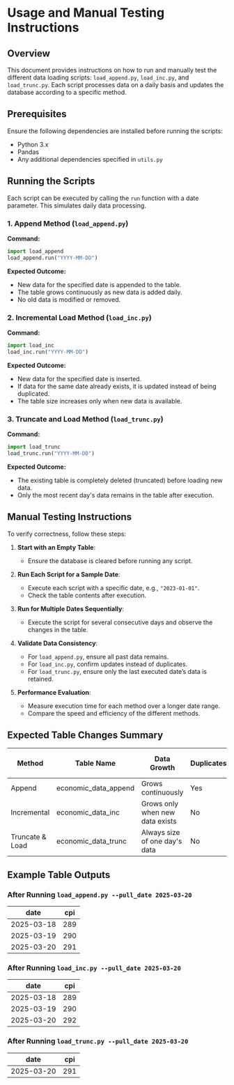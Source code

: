 # Usage and Manual Testing Instructions

## Overview
This document provides instructions on how to run and manually test the different data loading scripts: `load_append.py`, `load_inc.py`, and `load_trunc.py`. Each script processes data on a daily basis and updates the database according to a specific method.

## Prerequisites
Ensure the following dependencies are installed before running the scripts:

- Python 3.x
- Pandas
- Any additional dependencies specified in `utils.py`

## Running the Scripts
Each script can be executed by calling the `run` function with a date parameter. This simulates daily data processing.

### 1. Append Method (`load_append.py`)
**Command:**
```python
import load_append
load_append.run("YYYY-MM-DD")
```
**Expected Outcome:**
- New data for the specified date is appended to the table.
- The table grows continuously as new data is added daily.
- No old data is modified or removed.

### 2. Incremental Load Method (`load_inc.py`)
**Command:**
```python
import load_inc
load_inc.run("YYYY-MM-DD")
```
**Expected Outcome:**
- New data for the specified date is inserted.
- If data for the same date already exists, it is updated instead of being duplicated.
- The table size increases only when new data is available.

### 3. Truncate and Load Method (`load_trunc.py`)
**Command:**
```python
import load_trunc
load_trunc.run("YYYY-MM-DD")
```
**Expected Outcome:**
- The existing table is completely deleted (truncated) before loading new data.
- Only the most recent day's data remains in the table after execution.

## Manual Testing Instructions
To verify correctness, follow these steps:

1. **Start with an Empty Table**:
   - Ensure the database is cleared before running any script.

2. **Run Each Script for a Sample Date**:
   - Execute each script with a specific date, e.g., `"2023-01-01"`.
   - Check the table contents after execution.

3. **Run for Multiple Dates Sequentially**:
   - Execute the script for several consecutive days and observe the changes in the table.
   
4. **Validate Data Consistency**:
   - For `load_append.py`, ensure all past data remains.
   - For `load_inc.py`, confirm updates instead of duplicates.
   - For `load_trunc.py`, ensure only the last executed date’s data is retained.

5. **Performance Evaluation**:
   - Measure execution time for each method over a longer date range.
   - Compare the speed and efficiency of the different methods.


## Expected Table Changes Summary
| Method        | Table Name              | Data Growth | Duplicates? | Updates Existing Data? | Deletes Old Data? |
|--------------|------------------------|------------|-------------|-------------------------|-------------------|
| Append       | economic_data_append    | Grows continuously | Yes | No | No |
| Incremental  | economic_data_inc       | Grows only when new data exists | No | Yes | No |
| Truncate & Load | economic_data_trunc | Always size of one day's data | No | No | Yes |

## Example Table Outputs
### After Running `load_append.py --pull_date 2025-03-20`
| date       | cpi  |
|------------|------|
| 2025-03-18 | 289  |
| 2025-03-19 | 290  |
| 2025-03-20 | 291  |

### After Running `load_inc.py --pull_date 2025-03-20`
| date       | cpi  |
|------------|------|
| 2025-03-18 | 289  |
| 2025-03-19 | 290  |
| 2025-03-20 | 292  |  (*Updated if previous entry exists*)

### After Running `load_trunc.py --pull_date 2025-03-20`
| date       | cpi  |
|------------|------|
| 2025-03-20 | 291  | (*Only the latest data remains*)


